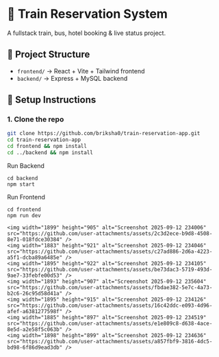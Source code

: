# 🚂 Train Reservation System

A fullstack train, bus, hotel booking & live status project.

## 📂 Project Structure
- `frontend/` → React + Vite + Tailwind frontend
- `backend/` → Express + MySQL backend

## 🚀 Setup Instructions

### 1. Clone the repo
```bash
git clone https://github.com/briksha0/train-reservation-app.git
cd train-reservation-app
cd frontend && npm install
cd ../backend && npm install
```
Run Backend
```
cd backend
npm start
```
Run Frontend
```Run Frontend
cd frontend
npm run dev

<img width="1899" height="905" alt="Screenshot 2025-09-12 234006" src="https://github.com/user-attachments/assets/2c3d2ece-b9d8-4508-8e71-018fdce30384" />
<img width="1883" height="921" alt="Screenshot 2025-09-12 234046" src="https://github.com/user-attachments/assets/c27ad886-2d6a-4223-a5f1-dcba89a6485e" />
<img width="1895" height="922" alt="Screenshot 2025-09-12 234105" src="https://github.com/user-attachments/assets/be73dac3-5719-493d-9ae7-33febfe00d53" />
<img width="1893" height="907" alt="Screenshot 2025-09-12 235604" src="https://github.com/user-attachments/assets/fbdae382-5e7c-4a73-b2c6-26c95d58d41a" />
<img width="1895" height="915" alt="Screenshot 2025-09-12 234126" src="https://github.com/user-attachments/assets/16c42ddc-e093-4d96-afef-a6381277598f" />
<img width="1885" height="897" alt="Screenshot 2025-09-12 234519" src="https://github.com/user-attachments/assets/e1e809c8-d638-4ace-8e5d-a2e58f5c063b" />
<img width="1898" height="899" alt="Screenshot 2025-09-12 234636" src="https://github.com/user-attachments/assets/a857fbf9-3816-4dc5-bd98-6f86d9ead3db" />
